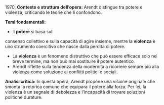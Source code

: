 1970, **Contesto e struttura dell’opera:** Arendt distingue tra potere e violenza, criticando le teorie che li confondono.

**Temi fondamentali:**

- Il **potere** si basa sul

consenso collettivo e sulla capacità di agire insieme, mentre la **violenza** è uno strumento coercitivo che nasce dalla perdita di potere.

- La **violenza** è un fenomeno distruttivo che può essere efficace solo nel breve termine, ma non può mai sostituire il potere autentico.
- Arendt riflette sulla tendenza della modernità a ricorrere sempre più alla violenza come soluzione ai conflitti politici e sociali.

**Analisi critica:** In questa opera, Arendt propone una visione originale che smonta la retorica comune che equipara il potere alla forza. Per lei, la violenza è un segnale di debolezza e l'incapacità di trovare soluzioni politiche durature.